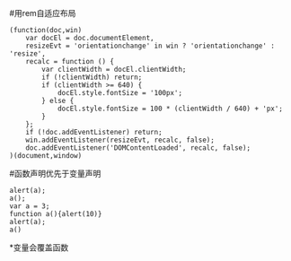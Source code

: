 #用rem自适应布局

    (function(doc,win)
        var docEl = doc.documentElement,
        resizeEvt = 'orientationchange' in win ? 'orientationchange' : 'resize',
        recalc = function () {
            var clientWidth = docEl.clientWidth;
            if (!clientWidth) return;
            if (clientWidth >= 640) {
                docEl.style.fontSize = '100px';
            } else {
                docEl.style.fontSize = 100 * (clientWidth / 640) + 'px';
            }
        };
        if (!doc.addEventListener) return;
        win.addEventListener(resizeEvt, recalc, false);
        doc.addEventListener('DOMContentLoaded', recalc, false);
    )(document,window)


#函数声明优先于变量声明

    alert(a);
    a();
    var a = 3;
    function a(){alert(10)}
    alert(a);
    a()
*变量会覆盖函数